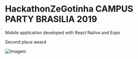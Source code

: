 # HackathonZeGotinha CAMPUS PARTY BRASILIA 2019

Mobile application developed with React Native and Expo

Second place award

![Imagem](https://github.com/[pedromelo98]/[HackathonZeGotinha]/blob/[master]/campus-party-vacina.jpg?raw=true)
